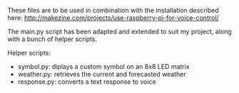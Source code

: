 These files are to be used in combination with the installation described here: http://makezine.com/projects/use-raspberry-pi-for-voice-control/

The main.py script has been adapted and extended to suit my project, along with a bunch of helper scripts.

Helper scripts:

* symbol.py: diplays a custom symbol on an 8x8 LED matrix
* weather.py: retrieves the current and forecasted weather
* response.py: converts a text response to voice
